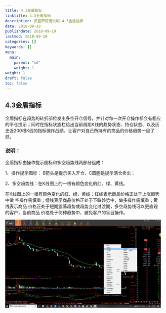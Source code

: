 ```yaml
---
title: 4.3金盾指标
linktitle: 4.3金盾指标
description: 黄蓝带使用说明-4.3金盾指标
date: 2018-09-10
publishdate: 2018-09-10
lastmod: 2018-09-10
categories: []
keywords: []
menu:
  main:
    parent: "s6"
    weight: 1
weight: 1
draft: false
toc: false
---
```


## 4.3金盾指标

金盾指标在趋势的转折部位发出多空开仓信号，并针对每一次开仓操作都会有相应的平仓提示；同时在指标状态栏给出当前周期K线的趋势状态、持仓状态、以及历史近200根K线的指标操作战绩，让客户对自己所持有的商品的价格趋势一目了然。

### 说明：

金盾指标由操作提示图标和多空趋势线两部分组成：

1、操作提示图标： B箭头是提示买入开仓、C圆圈是提示清仓卖出；

2、多空趋势线：在K线图上的一根有颜色变化的红、绿、黄线。

在K线图上的一根有颜色变化的红、绿、黄线；红线表示商品价格正处于上涨趋势中做    空操作需慎重；绿线表示商品价格正处于下跌趋势中，做多操作需慎重；黄线表示商品    价格正处于短期震荡趋势或趋势变化过渡期，多空趋势线可以更直观的客户，当前商品    价格处于何种趋势中，避免客户的盲目操作。

![](/assets/hld_jindun.png)

